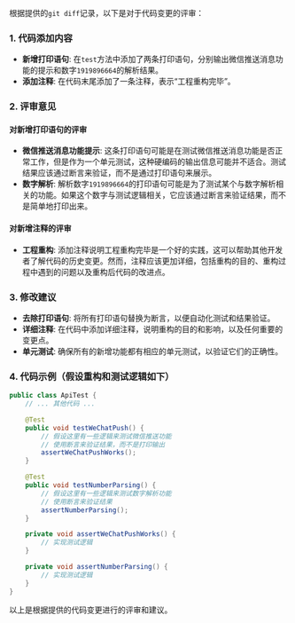 根据提供的`git diff`记录，以下是对于代码变更的评审：

### 1. 代码添加内容
- **新增打印语句**: 在`test`方法中添加了两条打印语句，分别输出微信推送消息功能的提示和数字`1919896664`的解析结果。
- **添加注释**: 在代码末尾添加了一条注释，表示“工程重构完毕”。

### 2. 评审意见
#### 对新增打印语句的评审
- **微信推送消息功能提示**: 这条打印语句可能是在测试微信推送消息功能是否正常工作，但是作为一个单元测试，这种硬编码的输出信息可能并不适合。测试结果应该通过断言来验证，而不是通过打印语句来展示。
- **数字解析**: 解析数字`1919896664`的打印语句可能是为了测试某个与数字解析相关的功能。如果这个数字与测试逻辑相关，它应该通过断言来验证结果，而不是简单地打印出来。

#### 对新增注释的评审
- **工程重构**: 添加注释说明工程重构完毕是一个好的实践，这可以帮助其他开发者了解代码的历史变更。然而，注释应该更加详细，包括重构的目的、重构过程中遇到的问题以及重构后代码的改进点。

### 3. 修改建议
- **去除打印语句**: 将所有打印语句替换为断言，以便自动化测试和结果验证。
- **详细注释**: 在代码中添加详细注释，说明重构的目的和影响，以及任何重要的变更点。
- **单元测试**: 确保所有的新增功能都有相应的单元测试，以验证它们的正确性。

### 4. 代码示例（假设重构和测试逻辑如下）
```java
public class ApiTest {
    // ... 其他代码 ...

    @Test
    public void testWeChatPush() {
        // 假设这里有一些逻辑来测试微信推送功能
        // 使用断言来验证结果，而不是打印输出
        assertWeChatPushWorks();
    }

    @Test
    public void testNumberParsing() {
        // 假设这里有一些逻辑来测试数字解析功能
        // 使用断言来验证结果
        assertNumberParsing();
    }

    private void assertWeChatPushWorks() {
        // 实现测试逻辑
    }

    private void assertNumberParsing() {
        // 实现测试逻辑
    }
}
```

以上是根据提供的代码变更进行的评审和建议。